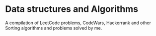 # Data structures and Algorithms
A compilation of LeetCode problems, CodeWars, Hackerrank and other Sorting algorithms and problems solved by me.
